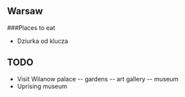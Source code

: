 ## Warsaw 

###Places to eat 

- Dziurka od klucza

## TODO

 - Visit Wilanow palace
	-- gardens
	-- art gallery
	-- museum 
 - Uprising museum
